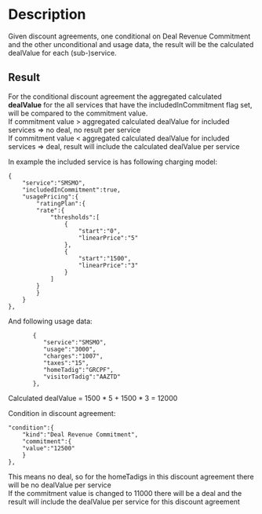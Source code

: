 # Description

Given discount agreements, one conditional on Deal Revenue Commitment and the other unconditional and usage data, the result will be the calculated dealValue for each (sub-)service.

## Result

For the conditional discount agreement the aggregated calculated <b>dealValue</b> for the all services that have the includedInCommitment flag set, will be compared to the commitment value.  
If commitment value > aggregated calculated dealValue for included services => no deal, no result per service  
If commitment value < aggregated calculated dealValue for included services => deal, result will include the calculated dealValue per service  
  
In example the included service is has following charging model:
```
{
    "service":"SMSMO",
    "includedInCommitment":true,
    "usagePricing":{
        "ratingPlan":{
        "rate":{
            "thresholds":[
                {
                    "start":"0",
                    "linearPrice":"5"
                },
                {
                    "start":"1500",
                    "linearPrice":"3"
                }
            ]
        }
        }
    }
},
```

And following usage data:
```
       {
          "service":"SMSMO",
          "usage":"3000",
          "charges":"1007",
          "taxes":"15",
          "homeTadig":"GRCPF",
          "visitorTadig":"AAZTD"
       },
```

Calculated dealValue = 1500 * 5 + 1500 * 3 = 12000  

Condition in discount agreement:
```
"condition":{
    "kind":"Deal Revenue Commitment",
    "commitment":{
    "value":"12500"
    }
},
```
This means no deal, so for the homeTadigs in this discount agreement there will be no dealValue per service  
If the commitment value is changed to 11000 there will be a deal and the result will include the dealValue per service for this discount agreement 